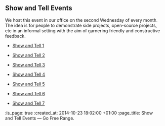 Show and Tell Events
--------------------

We host this event in our office on the second Wednesday of every month. The idea is for people to demonstrate side projects, open-source projects, etc in an informal setting with the aim of garnering friendly and constructive feedback.

<ul>
  <li><p><a href="http://gofreerange.com/week-274#show-and-tell">Show and Tell 1</a></p></li>
  <li><p><a href="http://gofreerange.com/week-286#show-and-tell">Show and Tell 2</a></p></li>
  <li><p><a href="http://gofreerange.com/week-286#show-and-tell">Show and Tell 3</a></p></li>
  <li><p><a href="http://gofreerange.com/show-and-tell-4">Show and Tell 4</a></p></li>
  <li><p><a href="http://gofreerange.com/show-and-tell-5">Show and Tell 5</a></p></li>
  <li><p><a href="http://gofreerange.com/show-and-tell-6">Show and Tell 6</a></p></li>
  <li><p><a href="http://gofreerange.com/show-and-tell-7">Show and Tell 7</a></p></li>
</ul>

:is_page: true
:created_at: 2014-10-23 18:02:00 +01:00
:page_title: Show and Tell Events &mdash; Go Free Range.
